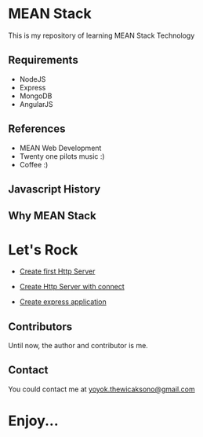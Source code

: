 # MEAN Stack
This is my repository of learning MEAN Stack Technology

## Requirements
- NodeJS
- Express
- MongoDB
- AngularJS

## References
- MEAN Web Development
- Twenty one pilots music :)
- Coffee :)

## Javascript History

## Why MEAN Stack

# Let's Rock

* [Create first Http Server](https://github.com/yoyoktriwicaksono/mean/wiki/1.-Create-first-Http-Server)

* [Create Http Server with connect](https://github.com/yoyoktriwicaksono/mean/wiki/2.-Create-Http-Server-with-connect)

* [Create express application](https://github.com/yoyoktriwicaksono/mean/wiki/3.-Create-express-application)
 
## Contributors
Until now, the author and contributor is me.

## Contact
You could contact me at yoyok.thewicaksono@gmail.com

# Enjoy...
